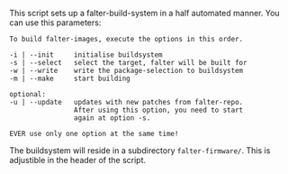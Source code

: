 This script sets up a falter-build-system in a half automated manner. You can use this parameters:

```
To build falter-images, execute the options in this order.

-i | --init     initialise buildsystem
-s | --select   select the target, falter will be built for
-w | --write    write the package-selection to buildsystem
-m | --make     start building

optional:
-u | --update   updates with new patches from falter-repo.
                After using this option, you need to start
                again at option -s.

EVER use only one option at the same time!
```
The buildsystem will reside in a subdirectory `falter-firmware/`. This is adjustible in the header
of the script.